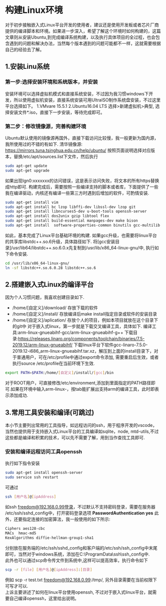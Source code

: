# 构建Linux环境

对于初步接触嵌入式Linux平台开发的使用者，建议还是使用开发板或者芯片厂商提供的编译脚本和环境。如果进一步深入，希望了解这个环境时如何构建的，这篇文章则从安装Ubuntu,到完成编译系统构建，以及执行具体项目的全过程，也会包含遇到的问题和解决办法，当然每个版本遇到的问题可能都不一样，这就需要根据自己的经验去了解。

## 1.安装Linu系统

### 第一步:选择安装环境和系统版本，并安装

安装环境可以选择虚拟机模式和直接系统安装，不过因为我习惯windows下开发，所以使用虚拟机安装，直接系统安装可用UltraISO制作系统盘安装，不过这里平台选择如下。
1.VMvare 15.5.1
2.Ubuntu16.04 LTS
选择>新建虚拟机>典型, 选择安装文件*.iso，直接下一步安装，等待完成即可。

### 第二步：修改镜像源，完善构建环境

Ubuntu默认使用的镜像源再国外，直接下载访问比较慢，我一般更新为国内源，我所使用过的不错的有如下.
清华镜像源: https://mirrors.tuna.tsinghua.edu.cn/help/ubuntu/
按照页面说明选择对应版本，替换/etc/apt/sources.list下文件，然后执行

```bash
sudo apt-get update
sudo apt-get upgrade
```

如果出现Ign0:xxxxxxx的访问错误，这是表示访问失败，将文本的所有https替换成http即可.
构建完成后，需要按照一些编译支持的脚本或者库，下面提供了一些我在编译驱动，内核还有编译一些第三方时遇到后增加的软件，可酌情安装.

```bash
sudo apt-get install vim
sudo apt-get install bc lzop libffi-dev libssl-dev lzop git
sudo apt-get install libncurses5-dev u-boot-tools openssh-server 
sudo apt-get install dos2unix gzip libtool flex
sudo apt-get install build-essential manpages-dev make bison
sudo apt-get install  software-properties-common binutils gcc-multilib
```

如此，基本完成了Linux平台基础环境的构建.
如果gcc升级，也需要将linux平台的共享库libstdc++.so.6升级，具体路径如下.
将[gcc安装目录]/usr/lib64/libstdc++.so.6.0.x先复制到/usr/lib/x86_64-linux-gnu/中, 执行如下命令安装.

```bash
cd /usr/lib/x86_64-linux-gnu/
ln -sf libstdc++.so.6.0.28 libstdc++.so.6
```

## 2.搭建嵌入式Linux的编译平台

因为个人习惯问题，我喜欢创建目录如下.

* /home/[自定义]/download/   存放下载的软件
* /home/[自定义]/install/    存放编译后make install指定目录或软件的安装目录
* /home/[自定义]/aplication/ 存放个人的项目，例如本项目就放在这个目录下的git中
  对于嵌入式linux，第一步就是下载交叉编译工具，具体如下.
  编译工具:arm-linux-gnueabihf-gcc/arm-linux-gnueabihf-g++
  下载目录:https://releases.linaro.org/components/toolchain/binaries/7.5-2019.12/arm-linux-gnueabihf/
  下载linux平台下软件gcc-linaro-7.5.0-2019.12-i686_arm-linux-gnueabihf.tar.xz，解压到上面的install目录下，对于普通用户，可在/etc/profile中通过export命令添加, 需要重启后生效，或者执行source /etc/profile在当前环境下生效.

```bash
export PATH=$PATH:/home/[自定义]/install/[gcc]/bin
```

对于ROOT用户，可直接修改/etc/environment,添加到里面指定的PATH路径即可.如果在环境中输入arm-linux-，按tab能扩展出支持arm的编译工具，此时即表示添加成功.

## 3.常用工具安装和编译(可跳过)

本小节主要列出常用的工具指导，如远程访问的ssh，用于程序开发的vscode，当然也提供用于支持嵌入式Linux平台的工具编译如sqlite，node, mtd-utils,不过这些都是编译和积累的技术，可以先不需要了解，用到当作查找工具即可.

### 安装和编译远程访问工具openssh
执行如下指令安装
```bash
sudo apt-get install openssh-server
sudo service ssh restart
```
可通过
```bash
ssh [用户名]@[ipAddress]
```
如ssh freedom@192.168.0.99登录，不过默认不支持密码登录，需要在服务器
/etc/ssh/sshd_config中，打开密码登录选项
**PasswordAuthentication yes**
此外，还要指定连接的加密算法，我一般使用的如下所示:
```bash
Ciphers aes128-cbc
MACs  hmac-md5
KexAlgorithms diffie-hellman-group1-sha1
```
分别放在服务端的/etc/ssh/sshd_config和客户端的/etc/ssh/ssh_config中末尾即可，当然对于windows系统，添加在C:\ProgramData\ssh\ssh_config中.  
此外也可以通过scp命令传文件到系统中,这样可以提高效率，执行命令如下  
```bash
scp -r [file] [用户名]@[ipAddress]:[目录]
```
例如 scp -r test.txt freedom@192.168.0.99:/tmp/, 另外目录需要在当前权限下可写才可以.  
上诉主要讲述了如何在linux平台使用openssh, 不过对于嵌入式linux平台，就需要自己编译openssh，这里给出说明。